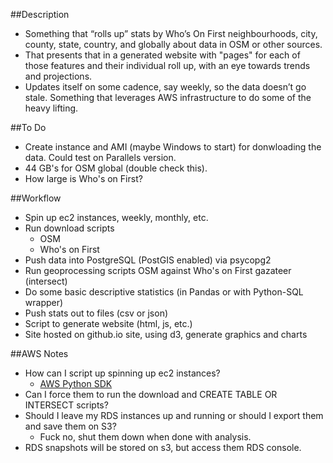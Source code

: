 ##Description
* Something that “rolls up” stats by Who’s On First neighbourhoods, city, county, state, country, and globally about data in OSM or other sources. 
* That presents that in a generated website with "pages" for each of those features and their individual roll up, with an eye towards trends and projections. 
* Updates itself on some cadence, say weekly, so the data doesn’t go stale. Something that leverages AWS infrastructure to do some of the heavy lifting. 

##To Do
* Create instance and AMI (maybe Windows to start) for donwloading the data. Could test on Parallels version. 
* 44 GB's for OSM global (double check this). 
* How large is Who's on First? 

##Workflow
* Spin up ec2 instances, weekly, monthly, etc. 
* Run download scripts
  * OSM
  * Who's on First
* Push data into PostgreSQL (PostGIS enabled) via psycopg2
* Run geoprocessing scripts OSM against Who's on First gazateer (intersect)
* Do some basic descriptive statistics (in Pandas or with Python-SQL wrapper)
* Push stats out to files (csv or json)
* Script to generate website (html, js, etc.)
* Site hosted on github.io site, using d3, generate graphics and charts

##AWS Notes
* How can I script up spinning up ec2 instances?
  * [AWS Python SDK](https://aws.amazon.com/developers/getting-started/python/)    
* Can I force them to run the download and CREATE TABLE OR INTERSECT scripts? 
* Should I leave my RDS instances up and running or should I export them and save them on S3?
  * Fuck no, shut them down when done with analysis. 
* RDS snapshots will be stored on s3, but access them RDS console.


